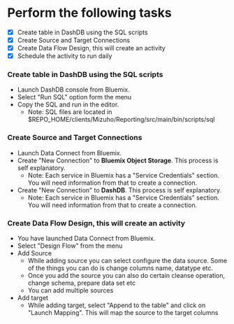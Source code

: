 # Perform the following tasks
- [x] Create table in DashDB using the SQL scripts
- [x] Create Source and Target Connections 
- [x] Create Data Flow Design, this will create an activity
- [x] Schedule the activity to run daily

### Create table in DashDB using the SQL scripts
- Launch DashDB console from Bluemix.
- Select "Run SQL" option form the menu
- Copy the SQL and run in the editor. 
  - Note: SQL files are located in $REPO_HOME/clients/Mizuho/Reporting/src/main/bin/scripts/sql
  
### Create Source and Target Connections 
- Launch Data Connect from Bluemix.
- Create "New Connection" to **Bluemix Object Storage**. This process is self explanatory. 
  - Note: Each service in Bluemix has a "Service Credentials" section. You will need information from that to create a connection.
- Create "New Connection" to **DashDB**. This process is self explanatory.   
  - Note: Each service in Bluemix has a "Service Credentials" section. You will need information from that to create a connection.
  
### Create Data Flow Design, this will create an activity
- You have launched Data Connect from Bluemix.
- Select "Design Flow" from the menu
- Add Source
  - While adding source you can select configure the data source. Some of the things you can do is change columns name, datatype etc.
  - Once you add the source you can also do certain cleanse operation, change schema, prepare data set etc
  - You can add multiple sources
- Add target
  - While adding target, select "Append to the table" and click on "Launch Mapping". This will map the source to the target columns
  


  
